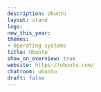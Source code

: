 ```yaml
---
description: Ubuntu
layout: stand
logo: 
new_this_year: 
themes:
- Operating systems
title: Ubuntu
show_on_overview: true
website: https://ubuntu.com/
chatroom: ubuntu
draft: false
---
```

